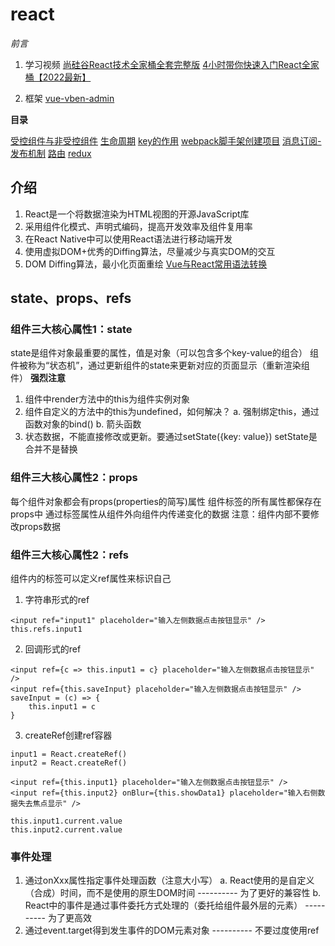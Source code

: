 # react

*前言*
1. 学习视频
[尚硅谷React技术全家桶全套完整版](https://www.bilibili.com/video/BV1wy4y1D7JT) 
[4小时带你快速入门React全家桶【2022最新】](https://www.bilibili.com/video/BV1tY411G7UP)

2. 框架
[vue-vben-admin](https://github.com/vbenjs/vue-vben-admin/blob/main/README.zh-CN.md)

**目录**

[受控组件与非受控组件](https://github.com/orangleLi/react/blob/main/受控组件与非受控组件.md)
[生命周期](https://github.com/orangleLi/react/blob/main/生命周期.md)
[key的作用](https://github.com/orangleLi/react/blob/main/key的作用.md)
[webpack脚手架创建项目](https://github.com/orangleLi/react/blob/main/webpack脚手架创建项目.md)
[消息订阅-发布机制](https://github.com/orangleLi/react/blob/main/消息订阅-发布机制.md)
[路由](https://github.com/orangleLi/react/blob/main/路由.md)
[redux](https://github.com/orangleLi/react/blob/main/redux.md)

## 介绍

1. React是一个将数据渲染为HTML视图的开源JavaScript库
2. 采用组件化模式、声明式编码，提高开发效率及组件复用率
3. 在React Native中可以使用React语法进行移动端开发
4. 使用虚拟DOM+优秀的Diffing算法，尽量减少与真实DOM的交互
5. DOM Diffing算法，最小化页面重绘
[Vue与React常用语法转换](https://juejin.cn/post/7044311646604361735)

## state、props、refs

### 组件三大核心属性1：state

state是组件对象最重要的属性，值是对象（可以包含多个key-value的组合）
组件被称为“状态机”，通过更新组件的state来更新对应的页面显示（重新渲染组件）
**强烈注意**
1. 组件中render方法中的this为组件实例对象
2. 组件自定义的方法中的this为undefined，如何解决？
  a. 强制绑定this，通过函数对象的bind()
  b. 箭头函数
3. 状态数据，不能直接修改或更新。要通过setState({key: value}) setState是合并不是替换

### 组件三大核心属性2：props

每个组件对象都会有props(properties的简写)属性
组件标签的所有属性都保存在props中
通过标签属性从组件外向组件内传递变化的数据
注意：组件内部不要修改props数据

### 组件三大核心属性2：refs

组件内的标签可以定义ref属性来标识自己
1. 字符串形式的ref

```
<input ref="input1" placeholder="输入左侧数据点击按钮显示" />
this.refs.input1
```

2. 回调形式的ref

```
<input ref={c => this.input1 = c} placeholder="输入左侧数据点击按钮显示" />
<input ref={this.saveInput} placeholder="输入左侧数据点击按钮显示" />
saveInput = (c) => {
    this.input1 = c
}
```

3. createRef创建ref容器

```
input1 = React.createRef()
input2 = React.createRef()

<input ref={this.input1} placeholder="输入左侧数据点击按钮显示" />
<input ref={this.input2} onBlur={this.showData1} placeholder="输入右侧数据失去焦点显示" />

this.input1.current.value
this.input2.current.value
```

### 事件处理

1. 通过onXxx属性指定事件处理函数（注意大小写）
  a. React使用的是自定义（合成）时间，而不是使用的原生DOM时间   ----------   为了更好的兼容性
  b. React中的事件是通过事件委托方式处理的（委托给组件最外层的元素）   ----------   为了更高效
2. 通过event.target得到发生事件的DOM元素对象   ----------   不要过度使用ref
